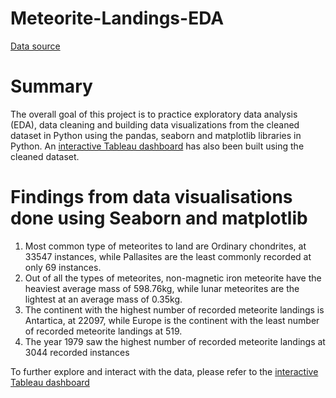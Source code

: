 # Meteorite-Landings-EDA

[Data source](https://data.nasa.gov/Space-Science/Meteorite-Landings/gh4g-9sfh/about_data)

# Summary
The overall goal of this project is to practice exploratory data analysis (EDA), data cleaning and building data visualizations from the cleaned dataset in Python using the pandas, seaborn and matplotlib libraries in Python. An [interactive Tableau dashboard](https://public.tableau.com/app/profile/jasmine.chia/viz/Meteorite_Landings_V3/Dashboard1) has also been built using the cleaned dataset.

# Findings from data visualisations done using Seaborn and matplotlib
1. Most common type of meteorites to land are Ordinary chondrites, at 33547 instances, while Pallasites are the least commonly recorded at only 69 instances.
2. Out of all the types of meteorites, non-magnetic iron meteorite have the heaviest average mass of 598.76kg, while lunar meteorites are the lightest at an average mass of 0.35kg.
3. The continent with the highest number of recorded meteorite landings is Antartica, at 22097, while Europe is the continent with the least number of recorded meteorite landings at 519.
4. The year 1979 saw the highest number of recorded meteorite landings at 3044 recorded instances

To further explore and interact with the data, please refer to the [interactive Tableau dashboard](https://public.tableau.com/app/profile/jasmine.chia/viz/Meteorite_Landings_V3/Dashboard1)
